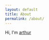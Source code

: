 ```yaml
---
layout: default
title: About
permalink: /about/
---
```


Hi, I'm [arthur](https://github.com/arthur-debert)
